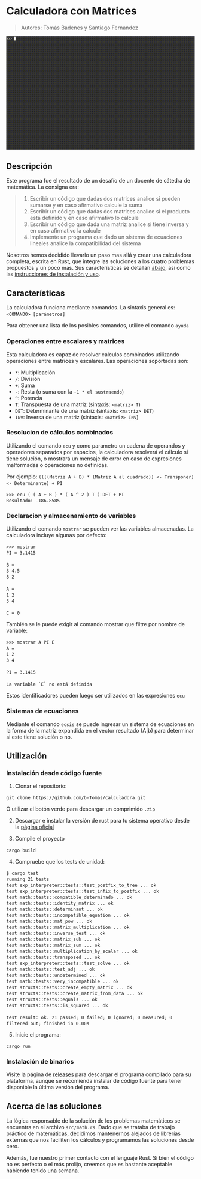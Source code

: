 # Calculadora con Matrices

> Autores: Tomás Badenes y Santiago Fernandez

![Video de demostracion](doc-assets/demo.gif)

## Descripción

Este programa fue el resultado de un desafío de un docente de cátedra de matemática. La consigna era:

> 1. Escribir un código que dadas dos matrices analice si pueden sumarse y en caso afirmativo calcule la suma
> 2. Escribir un código que dadas dos matrices analice si el producto está definido y en caso afirmativo lo calcule
> 3. Escribir un código que dada una matriz analice si tiene inversa y en caso afirmativo la calcule
> 4. Implemente un programa que dado un sistema de ecuaciones lineales analice la compatibilidad del sistema

Nosotros hemos decidido llevarlo un paso mas allá y crear una calculadora completa, escrita en Rust, que integre las soluciones a los cuatro problemas propuestos y un poco mas. Sus características se detallan [abajo](#características), así como las [instrucciones de instalación y uso](#utilización).

## Características

La calculadora funciona mediante comandos. La sintaxis general es: `<COMANDO> [parámetros]`

Para obtener una lista de los posibles comandos, utilice el comando `ayuda`

### Operaciones entre escalares y matrices

Esta calculadora es capaz de resolver calculos combinados utilizando operaciones entre matrices y escalares. Las operaciones soportadas son:

- `*`: Multiplicación
- `/`: División
- `+`: Suma
- `-`: Resta (o suma con la `-1 * el sustraendo`)
- `^`: Potencia
- `T`: Transpuesta de una matriz (sintaxis: `<matriz> T`)
- `DET`: Determinante de una matriz (sintaxis: `<matriz> DET`)
- `INV`: Inversa de una matriz (sintaxis: `<matriz> INV`)

### Resolucion de cálculos combinados

Utilizando el comando `ecu` y como parametro un cadena de operandos y operadores separados por espacios, la calculadora resolverá el cálculo si tiene solución, o mostrará un mensaje de error en caso de expresiones malformadas o operaciones no definidas.

Por ejemplo: `((((Matriz A + B) * (Matriz A al cuadrado)) <- Transponer) <- Determinante) + PI`

```
>>> ecu ( ( A + B ) * ( A ^ 2 ) T ) DET + PI
Resultado: -186.8585
```

### Declaracion y almacenamiento de variables

Utilizando el comando `mostrar` se pueden ver las variables almacenadas. La calculadora incluye algunas por defecto:

```
>>> mostrar
PI = 3.1415

B =
3 4.5
8 2

A =
1 2
3 4

C = 0
```

También se le puede exigir al comando mostrar que filtre por nombre de variable:

```
>>> mostrar A PI E
A =
1 2
3 4

PI = 3.1415

La variable `E` no está definida
```

Estos identificadores pueden luego ser utilizados en las expresiones `ecu`

### Sistemas de ecuaciones

Mediante el comando `ecsis` se puede ingresar un sistema de ecuaciones en la forma de la matriz expandida en el vector resultado (A|b) para determinar si este tiene solución o no.

## Utilización

### Instalación desde código fuente

1. Clonar el repositorio:

```
git clone https://github.com/b-Tomas/calculadora.git
```

O utilizar el botón verde para descargar un comprimido `.zip`

2. Descargar e instalar la versión de rust para tu sistema operativo desde la [página oficial](https://www.rust-lang.org/tools/install)

3. Compile el proyecto

```
cargo build
```

4. Compruebe que los tests de unidad:

```
$ cargo test
running 21 tests
test exp_interpreter::tests::test_postfix_to_tree ... ok
test exp_interpreter::tests::test_infix_to_postfix ... ok
test math::tests::compatible_determinado ... ok
test math::tests::identity_matrix ... ok
test math::tests::determinant ... ok
test math::tests::incompatible_equation ... ok
test math::tests::mat_pow ... ok
test math::tests::matrix_multiplication ... ok
test math::tests::inverse_test ... ok
test math::tests::matrix_sub ... ok
test math::tests::matrix_sum ... ok
test math::tests::multiplication_by_scalar ... ok
test math::tests::transposed ... ok
test exp_interpreter::tests::test_solve ... ok
test math::tests::test_adj ... ok
test math::tests::undetermined ... ok
test math::tests::very_incompatible ... ok
test structs::tests::create_empty_matrix ... ok
test structs::tests::create_matrix_from_data ... ok
test structs::tests::equals ... ok
test structs::tests::is_squared ... ok

test result: ok. 21 passed; 0 failed; 0 ignored; 0 measured; 0 filtered out; finished in 0.00s
```

5. Inicie el programa:

```
cargo run
```

### Instalación de binarios

Visite la página de [releases](https://github.com/b-Tomas/calculadora/releases) para descargar el programa compilado para su plataforma, aunque se recomienda instalar de código fuente para tener disponible la última versión del programa.

## Acerca de las soluciones

La lógica responsable de la solución de los problemas matemáticos se encuentra en el archivo `src/math.rs`. Dado que se trataba de trabajo práctico de matemáticas, decidimos mantenernos alejados de librerías externas que nos faciliten los cálculos y programamos las soluciones desde cero.

Además, fue nuestro primer contacto con el lenguaje Rust. Si bien el código no es perfecto o el más prolijo, creemos que es bastante aceptable habiendo tenido una semana.
